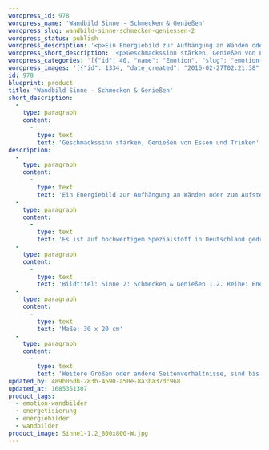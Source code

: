 ```yaml
---
wordpress_id: 978
wordpress_name: 'Wandbild Sinne - Schmecken & Genießen'
wordpress_slug: wandbild-sinne-schmecken-geniessen-2
wordpress_status: publish
wordpress_description: '<p>Ein Energiebild zur Aufhängung an Wänden oder zum Aufstellen im Raum mit einem aktivierbaren Informationsfeld zu: Schmecken - wahrhaftiges Genießen - umfassendes Nähren: Entwicklung des Geschmackssinns. Steigern der Wahrnehmungsintensität beim Essen oder Trinken und des Genusses, der hieraus erwächst. Dieses Genießen all dessen, was die Nahrung bietet, basiert hier auf einer Haltung der Liebe und Achtsamkeit für sich, andere Menschen und für die Nahrung insgesamt. Offen sein für ein neues Genusserleben. Die energetische Wirkung des Bildes wird mit der Farbe Orange ergänzt.</p><p>Es ist auf hochwertigem Spezialstoff in Deutschland gedruckt und sorgfältig in Handarbeit auf Holzkeilrahmen aufgezogen. Laut Herstellerangaben ist der farbintensive Druck 70 Jahre lichtecht, waschbar und in einem umweltorientierten Verfahren hergestellt. Der Oberstoff ist mit einer Spezialbeschichtung unterfüttert, so dass, bei Aufhängung an der Wand, der rückseitige Holzrahmen auch bei hellen Farben unsichtbar ist.</p><p>Bildtitel: Sinne 2: Schmecken &amp; Genießen 1.2. Reihe: Energetisierung</p><p>Maße: 30 x 20 cm</p><p>Weitere Größen oder andere Seitenverhältnisse, sind bis 200 cm individuell für Sie innerhalb weniger Tage herstellbar. Bitte kontaktieren Sie uns hierfür unter <a href="mailto:info@elvedenverlag.de">info@elvedenverlag.de</a>.e</p><p><a href="https://my.feenbaum.de/anwendung-energie-wandbilder/">Anwendungshinweise</a>      <a href="https://my.feenbaum.de/produktinformation-wandbilder/">Produktinformationen</a></p>'
wordpress_short_description: '<p>Geschmackssinn stärken, Genießen von Essen und Trinken</p>'
wordpress_categories: '[{"id": 40, "name": "Emotion", "slug": "emotion-wandbilder"}, {"id": 25, "name": "Energetisierung", "slug": "energetisierung"}, {"id": 22, "name": "Energiebilder", "slug": "energiebilder"}, {"id": 24, "name": "Wandbilder", "slug": "wandbilder"}]'
wordpress_images: '[{"id": 1334, "date_created": "2016-02-27T02:21:38", "date_created_gmt": "2016-02-27T00:21:38", "date_modified": "2016-02-27T02:21:38", "date_modified_gmt": "2016-02-27T00:21:38", "src": "https://my.feenbaum.de/wp-content/uploads/2016/02/Sinne1-1.2_800x800-W.jpg", "name": "Sinne1-1.2_800x800-W", "alt": ""}]'
id: 978
blueprint: product
title: 'Wandbild Sinne - Schmecken & Genießen'
short_description:
  -
    type: paragraph
    content:
      -
        type: text
        text: 'Geschmackssinn stärken, Genießen von Essen und Trinken'
description:
  -
    type: paragraph
    content:
      -
        type: text
        text: 'Ein Energiebild zur Aufhängung an Wänden oder zum Aufstellen im Raum mit einem aktivierbaren Informationsfeld zu: Schmecken - wahrhaftiges Genießen - umfassendes Nähren: Entwicklung des Geschmackssinns. Steigern der Wahrnehmungsintensität beim Essen oder Trinken und des Genusses, der hieraus erwächst. Dieses Genießen all dessen, was die Nahrung bietet, basiert hier auf einer Haltung der Liebe und Achtsamkeit für sich, andere Menschen und für die Nahrung insgesamt. Offen sein für ein neues Genusserleben. Die energetische Wirkung des Bildes wird mit der Farbe Orange ergänzt.'
  -
    type: paragraph
    content:
      -
        type: text
        text: 'Es ist auf hochwertigem Spezialstoff in Deutschland gedruckt und sorgfältig in Handarbeit auf Holzkeilrahmen aufgezogen. Laut Herstellerangaben ist der farbintensive Druck 70 Jahre lichtecht, waschbar und in einem umweltorientierten Verfahren hergestellt. Der Oberstoff ist mit einer Spezialbeschichtung unterfüttert, so dass, bei Aufhängung an der Wand, der rückseitige Holzrahmen auch bei hellen Farben unsichtbar ist.'
  -
    type: paragraph
    content:
      -
        type: text
        text: 'Bildtitel: Sinne 2: Schmecken & Genießen 1.2. Reihe: Energetisierung'
  -
    type: paragraph
    content:
      -
        type: text
        text: 'Maße: 30 x 20 cm'
  -
    type: paragraph
    content:
      -
        type: text
        text: 'Weitere Größen oder andere Seitenverhältnisse, sind bis 200 cm individuell für Sie innerhalb weniger Tage herstellbar. Bitte kontaktieren Sie uns hierfür unter info@elvedenverlag.de.e'
updated_by: 489b06db-283b-4690-a50e-8a3ba37dc968
updated_at: 1685351307
product_tags:
  - emotion-wandbilder
  - energetisierung
  - energiebilder
  - wandbilder
product_image: Sinne1-1.2_800x800-W.jpg
---
```


